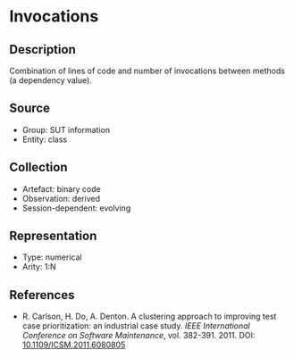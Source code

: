 # Invocations

## Description

Combination of lines of code and number of invocations between methods (a dependency value).

## Source

* Group: SUT information
* Entity: class

## Collection

* Artefact: binary code
* Observation: derived
* Session-dependent: evolving 

## Representation

* Type: numerical
* Arity: 1:N

## References

* R. Carlson, H. Do, A. Denton. A clustering approach to improving test case prioritization: an industrial case study. *IEEE International Conference on Software Maintenance*, vol. 382-391. 2011. DOI: [10.1109/ICSM.2011.6080805](https://www.doi.org/10.1109/ICSM.2011.6080805)
